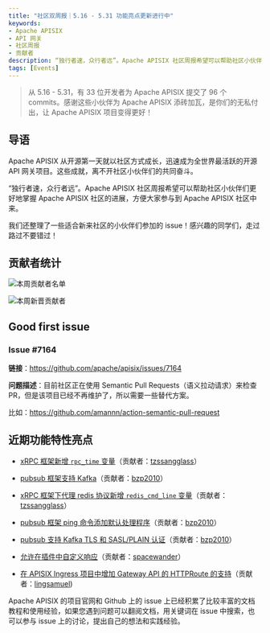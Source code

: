 ```yaml
---
title: "社区双周报｜5.16 - 5.31 功能亮点更新进行中"
keywords: 
- Apache APISIX
- API 网关
- 社区周报
- 贡献者
description: “独行者速，众行者远”。Apache APISIX 社区周报希望可以帮助社区小伙伴们更好地掌握 Apache APISIX 社区的每周进展，方便大家参与到 Apache APISIX 社区中来。
tags: [Events]
---
```


> 从 5.16 - 5.31，有 33 位开发者为 Apache APISIX 提交了 96 个 commits。感谢这些小伙伴为 Apache APISIX 添砖加瓦，是你们的无私付出，让 Apache APISIX 项目变得更好！

<!--truncate-->

## 导语

Apache APISIX 从开源第一天就以社区方式成长，迅速成为全世界最活跃的开源 API 网关项目。这些成就，离不开社区小伙伴们的共同奋斗。

“独行者速，众行者远”。Apache APISIX 社区周报希望可以帮助社区小伙伴们更好地掌握 Apache APISIX 社区的进展，方便大家参与到 Apache APISIX 社区中来。

我们还整理了一些适合新来社区的小伙伴们参加的 issue！感兴趣的同学们，走过路过不要错过！

## 贡献者统计

![本周贡献者名单](https://s3.bmp.ovh/imgs/2022/06/07/32d1d38111347f3f.jpg)

![本周新晋贡献者](https://s3.bmp.ovh/imgs/2022/06/07/7b07841131510b51.png)

## Good first issue

### Issue #7164

**链接**：https://github.com/apache/apisix/issues/7164

**问题描述**：目前社区正在使用 Semantic Pull Requests（语义拉动请求）来检查 PR，但是该项目已经不再维护了，所以需要一些替代方案。

比如：https://github.com/amannn/action-semantic-pull-request

## 近期功能特性亮点

- [xRPC 框架新增 `rpc_time` 变量](https://github.com/apache/apisix/pull/7040)（贡献者：[tzssangglass](https://github.com/tzssangglass)）

- [pubsub 框架支持 Kafka](https://github.com/apache/apisix/pull/7032)（贡献者：[bzp2010](https://github.com/bzp2010)）

- [xRPC 框架下代理 redis 协议新增 `redis_cmd_line` 变量](https://github.com/apache/apisix/pull/7041)（贡献者：[tzssangglass](https://github.com/tzssangglass)）

- [pubsub 框架 ping 命令添加默认处理程序](https://github.com/apache/apisix/pull/7058)（贡献者：[bzp2010](https://github.com/bzp2010)）

- [pubsub 支持 Kafka TLS 和 SASL/PLAIN 认证](https://github.com/apache/apisix/pull/7046)（贡献者：[bzp2010](https://github.com/bzp2010)）

- [允许在插件中自定义响应](https://github.com/apache/apisix/pull/7128)（贡献者：[spacewander](https://github.com/spacewander)）

- [在 APISIX Ingress 项目中增加 Gateway API 的 HTTPRoute 的支持](https://github.com/apache/apisix-ingress-controller/pull/1037)（贡献者：[lingsamuel](https://github.com/lingsamuel))

Apache APISIX 的项目官网和 Github 上的 issue 上已经积累了比较丰富的文档教程和使用经验，如果您遇到问题可以翻阅文档，用关键词在 issue 中搜索，也可以参与 issue 上的讨论，提出自己的想法和实践经验。
